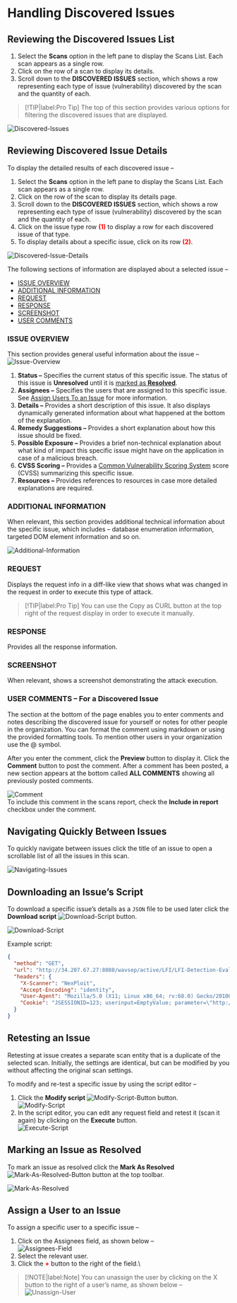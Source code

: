 # Handling Discovered Issues

## Reviewing the Discovered Issues List
1. Select the **Scans** option in the left pane to display the Scans List. Each scan appears as a single row.
2. Click on the row of a scan to display its details.
3. Scroll down to the **DISCOVERED ISSUES** section, which shows a row representing each type of issue (vulnerability) discovered by the scan and the quantity of each. 

> [!TIP|label:Pro Tip]
The top of this section provides various options for filtering the discovered issues that are displayed.

![Discovered-Issues](media/discovered-issues-fullscreen.png ':size=45%')

## Reviewing Discovered Issue Details
To display the detailed results of each discovered issue –
1. Select the **Scans** option in the left pane to display the Scans List. Each scan appears as a single row.
2. Click on the row of the scan to display its details page.
3. Scroll down to the **DISCOVERED ISSUES** section, which shows a row representing each type of issue (vulnerability) discovered by the scan and the quantity of each. 
4. Click on the issue type row **<span style="color:#FF0000;">(1)</span>** to display a row for each discovered issue of that type.
5. To display details about a specific issue, click on its row **<span style="color:#FF0000;">(2)</span>**.

![Discovered-Issue-Details](media/discovered-issue-details.png ':size=45%')

The following sections of information are displayed about a selected issue –
* [ISSUE OVERVIEW](#ISSUE-OVERVIEW)
* [ADDITIONAL INFORMATION](#ADDITIONAL-INFORMATION)
* [REQUEST](#REQUEST)
* [RESPONSE](#RESPONSE)
* [SCREENSHOT](#SCREENSHOT)
* [USER COMMENTS](#USER-COMMENTS-For-a-Discovered-Issue)

### ISSUE OVERVIEW
This section provides general useful information about the issue –\
![Issue-Overview](media/issue-overview.png ':size=45%')
1. **Status –** Specifies the current status of this specific issue. The status of this issue is **Unresolved** until it is [marked as **Resolved**](#Marking-an-Issue-as-Resolved).
2. **Assignees –** Specifies the users that are assigned to this specific issue. See [Assign Users To an Issue](#Assign-a-User-to-an-Issue) for more information.
3. **Details –** Provides a short description of this issue. It also displays dynamically generated information about what happened at the bottom of the explanation. 
4. **Remedy Suggestions –** Provides a short explanation about how this issue should be fixed.
5. **Possible Exposure –** Provides a brief non-technical explanation about what kind of impact this specific issue might have on the application in case of a malicious breach.
6. **CVSS Scoring –** Provides a [Common Vulnerability Scoring System](https://en.wikipedia.org/wiki/Common_Vulnerability_Scoring_System) score (CVSS) summarizing this specific issue.
7. **Resources –** Provides references to resources in case more detailed explanations are required.

### ADDITIONAL INFORMATION
When relevant, this section provides additional technical information about the specific issue, which includes – database enumeration information, targeted DOM element information and so on.

![Additional-Information](media/additional-info.png ':size=45%')

### REQUEST
Displays the request info in a diff-like view that shows what was changed in the request in order to execute this type of attack.
> [!TIP|label:Pro Tip]
You can use the Copy as CURL button at the top right of the request display in order to execute it manually.

### RESPONSE
Provides all the response information.

### SCREENSHOT
When relevant, shows a screenshot demonstrating the attack execution.

### USER COMMENTS – For a Discovered Issue
The section at the bottom of the page enables you to enter comments and notes describing the discovered issue for yourself or notes for other people in the organization. You can format the comment using markdown or using the provided formatting tools. To mention other users in your organization use the @ symbol. 

After you enter the comment, click the **Preview** button to display it. Click the **Comment** button to post the comment. After a comment has been posted, a new section appears at the bottom called **ALL COMMENTS** showing all previously posted comments.

![Comment](media/user-comment.png ':size=45%')\
To include this comment in the scans report, check the **Include in report** checkbox under the comment.

## Navigating Quickly Between Issues
To quickly navigate between issues click the title of an issue to open a scrollable list of all the issues in this scan.

![Navigating-Issues](media/navigating-issues.png ':size=45%')

## Downloading an Issue’s Script
To download a specific issue’s details as a `JSON` file to be used later click the **Download script** ![Download-Script](media/download-button.png ':size=1%') button.

![Download-Script](media/download-script.png ':size=45%')

Example script:

```JSON
{
  "method": "GET",
  "url": "http://34.207.67.27:8080/wavsep/active/LFI/LFI-Detection-Evaluation-GET-200Error/Case02-LFI-FileClass-FilenameContext-Unrestricted-FileDirective-DefaultFullInput-AnyPathReq-Read.jsp?target=file%3A%2F%2F..%5C..%5C..%5C..%5C..%5C..%5C..%5C..%5C..%5C..%5C..%5C..%5C..%5C..%5C..%5C%2Fetc%2Fpasswd%3Froot%2Fapache-tomcat-8.0.27%2Fwebapps%2Fwavsep%2Factive%2FLFI%2FLFI-Detection-Evaluation-GET-200Error%2Fcontent.ini",
  "headers": {
    "X-Scanner": "NexPloit",
    "Accept-Encoding": "identity",
    "User-Agent": "Mozilla/5.0 (X11; Linux x86_64; rv:68.0) Gecko/20100101 Firefox/68.0",
    "Cookie": "JSESSIONID=123; userinput=EmptyValue; parameter=\"http://M5BBaIfz2yls0KrjzzrN5Q?com\""
  }
}
```

## Retesting an Issue
Retesting at issue creates a separate scan entity that is a duplicate of the selected scan. Initially, the settings are identical, but can be modified by you without affecting the original scan settings.

To modify and re-test a specific issue by using the script editor –
1. Click the **Modify script** ![Modify-Script-Button](media/modify-button.png ':size=3%') button.\
![Modify-Script](media/modify-script.png ':size=45%')
2. In the script editor, you can edit any request field and retest it (scan it again) by clicking on the **Execute** button.\
![Execute-Script](media/execute-script.png ':size=45%')

## Marking an Issue as Resolved
To mark an issue as resolved click the **Mark As Resolved** ![Mark-As-Resolved-Button](media/resolved-button.png ':size=3%') button at the top toolbar.

![Mark-As-Resolved](media/mark-as-resolved.png ':size=45%')

## Assign a User to an Issue
To assign a specific user to a specific issue –
1. Click on the Assignees field, as shown below –\
![Assignees-Field](media/assignees-field.png ':size=45%')
2. Select the relevant user.
3. Click the **<span style="color:#FF0000;">+</span>** button to the right of the field.\
> [!NOTE|label:Note]
You can unassign the user by clicking on the X button to the right of a user’s name, as shown below –\
![Unassign-User](media/unassign-user.png ':size=45%')